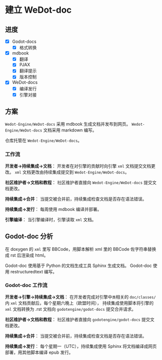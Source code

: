 # 建立 WeDot-doc

## 进度

- [X] Godot-docs
  - [X] 格式转换
- [X] mdbook
  - [X] 翻译
  - [X] PJAX
  - [X] 翻译提示
  - [X] 版本控制
- [X] WeDot-docs
  - [X] 编译发行
  - [X] 引擎对接

## 方案

`Wedot-Engine/WeDot-docs` 采用 mdbook 生成文档并发布到网页。
`Wedot-Engine/WeDot-docs` 文档采用 markdown 编写。

仓库托管在 `Wedot-Engine/WeDot-docs`。

### 工作流

**开发者->持续集成->文档**：
开发者在对引擎的贡献时向引擎 `xml` 文档提交文档更改。
`xml` 文档更改由持续集成提交到 `Wedot-Engine/WeDot-docs`。

**社区维护者->文档和教程**：
社区维护者直接向 `Wedot-Engine/WeDot-docs` 提交文档更改。

**持续集成->合并**：
当提交被合并前，持续集成检查文档是否存在语法错误。

**持续集成->发行**：
每周使用 mdbook 编译并部署。

**引擎编译**：
当引擎编译时，引擎读取 `xml` 文档。

## Godot-doc 分析

在 doxygen 的 `xml` 里写 BBCode，用脚本解析 xml 里的 BBCode 佐字符串替换成 rst 后渲染成 html。

Godot-doc 使用基于 Python 的文档生成工具 Sphinx 生成文档。
Godot-doc 使用 restructuredtext 编写。

### Godot-doc 工作流

**开发者->引擎->持续集成->文档**：
在开发者完成对引擎中`类`相关的 `doc/classes/` 内 `xml` 文档贡献后，每个星期六晚上（欧盟时间），
持续集成使用脚本将引擎的 `xml` 文档转换为 .rst 文档向 `godotengine/godot-docs` 提交合并请求。

**社区维护者->文档和教程**：
社区维护者直接向 `godotengine/godot-docs` 提交文档更改。

**持续集成->合并**：
当提交被合并前，持续集成检查文档是否存在语法错误。

**持续集成->发行**：
每个星期一（UTC），持续集成使用 Sphinx 将文档编译成网页部署，用其他脚本编译 epub 发行。
